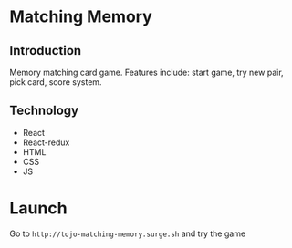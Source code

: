 # Matching Memory
## Introduction
Memory matching card game. Features include: start game, try new pair, pick card, score system.
## Technology
* React
* React-redux
* HTML
* CSS
* JS
# Launch
Go to `http://tojo-matching-memory.surge.sh` and try the game
